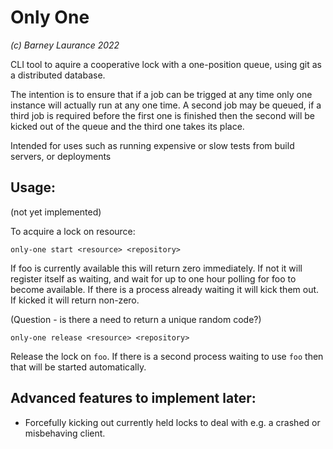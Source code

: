 # Only One

*(c) Barney Laurance 2022*

CLI tool to aquire a cooperative lock with a one-position queue, using
git as a distributed database.

The intention is to ensure that if a job can be trigged at any time only one instance
will actually run at any one time. A second job may be queued, if a third job is
required before the first one is finished then the second will be kicked out of the
queue and the third one takes its place.

Intended for uses such as running expensive or slow tests from build servers, or 
deployments

## Usage:

(not yet implemented)

To acquire a lock on resource:

```shell
only-one start <resource> <repository>
```

If foo is currently available this will return zero immediately. If not it will register itself as waiting,
and wait for up to one hour polling for foo to become available. If there is a process already waiting it will kick
them out. If kicked it will return non-zero.

(Question - is there a need to return a unique random code?)

```shell
only-one release <resource> <repository>
```

Release the lock on `foo`. If there is a second process waiting to use `foo` then that will be started automatically.

## Advanced features to implement later:

- Forcefully kicking out currently held locks to deal with e.g. a crashed or misbehaving client.